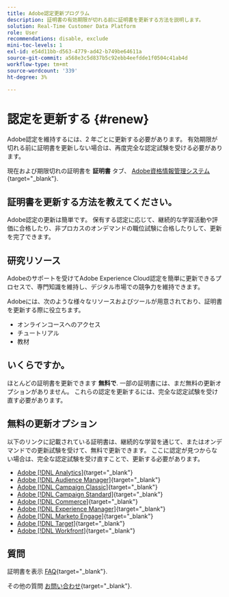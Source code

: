 ```yaml
---
title: Adobe認定更新プログラム
description: 証明書の有効期限が切れる前に証明書を更新する方法を説明します。
solution: Real-Time Customer Data Platform
role: User
recommendations: disable, exclude
mini-toc-levels: 1
exl-id: e54d11bb-d563-4779-ad42-b749be64611a
source-git-commit: a568e3c5d837b5c92ebb4eefdde1f0504c41ab4d
workflow-type: tm+mt
source-wordcount: '339'
ht-degree: 3%

---
```


# 認定を更新する {#renew}

Adobe認定を維持するには、2 年ごとに更新する必要があります。 有効期限が切れる前に証明書を更新しない場合は、再度完全な認定試験を受ける必要があります。

現在および期限切れの証明書を **証明書** タブ、 [Adobe資格情報管理システム](https://www.certmetrics.com/adobe/candidate/cert_summary.aspx){target="_blank"}.

## 証明書を更新する方法を教えてください。

Adobe認定の更新は簡単です。 保有する認定に応じて、継続的な学習活動や評価に合格したり、非プロカスのオンデマンドの職位試験に合格したりして、更新を完了できます。

## 研究リソース

Adobeのサポートを受けてAdobe Experience Cloud認定を簡単に更新できるプロセスで、専門知識を維持し、デジタル市場での競争力を維持できます。

Adobeには、次のような様々なリソースおよびツールが用意されており、証明書を更新する際に役立ちます。

* オンラインコースへのアクセス
* チュートリアル
* 教材

## いくらですか。

ほとんどの証明書を更新できます **無料で**. 一部の証明書には、まだ無料の更新オプションがありません。 これらの認定を更新するには、完全な認定試験を受け直す必要があります。

## 無料の更新オプション

以下のリンクに記載されている証明書は、継続的な学習を通じて、またはオンデマンドでの更新試験を受けて、無料で更新できます。 ここに認定が見つからない場合は、完全な認定試験を受け直すことで、更新する必要があります。


* [Adobe [!DNL Analytics]](https://experienceleague.adobe.com/docs/certification/certification/technical-certifications/aa/aa-renew.html){target="_blank"}
* [Adobe [!DNL Audience Manager]](https://experienceleague.adobe.com/docs/certification/certification/technical-certifications/aam/aam-renew.html){target="_blank"}
* [Adobe [!DNL Campaign Classic]](https://experienceleague.adobe.com/docs/certification/certification/technical-certifications/acc/acc-renew.html){target="_blank"}
* [Adobe [!DNL Campaign Standard]](https://experienceleague.adobe.com/docs/certification/certification/technical-certifications/acs/acs-renew.html){target="_blank"}
* [Adobe [!DNL Commerce]](https://experienceleague.adobe.com/docs/certification/certification/technical-certifications/ac/ac-renew.html){target="_blank"}
* [Adobe [!DNL Experience Manager]](https://experienceleague.adobe.com/docs/certification/certification/technical-certifications/aem/aem-renew.html){target="_blank"}
* [Adobe [!DNL Marketo Engage]](https://experienceleague.adobe.com/docs/certification/certification/technical-certifications/ame/ame-renew.html){target="_blank"}
* [Adobe [!DNL Target]](https://experienceleague.adobe.com/docs/certification/certification/technical-certifications/at/at-renew.html){target="_blank"}
* [Adobe [!DNL Workfront]](https://experienceleague.adobe.com/docs/certification/program/technical-certifications/aw/aw-renew.html){target="_blank"}

## 質問

証明書を表示 [FAQ](https://experienceleague.adobe.com/docs/certification/certification/faq.html){target="_blank"}.

その他の質問 [お問い合わせ](mailto:certif@adobe.com){target="_blank"}.
